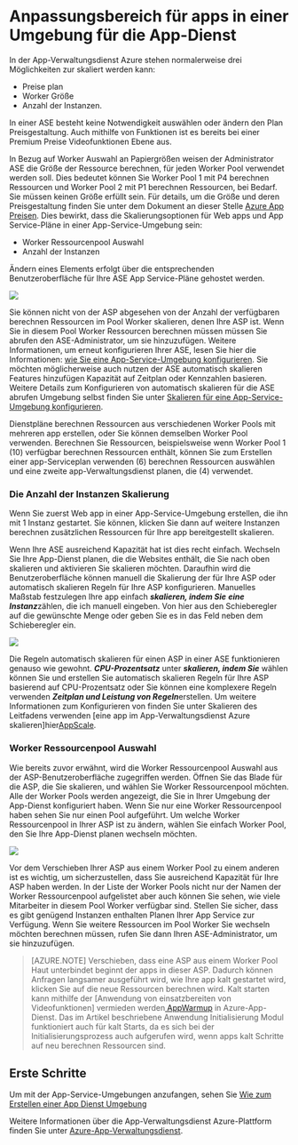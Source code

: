 <properties 
    pageTitle="Zum Skalieren App in einer Umgebung für die App-Dienst" 
    description="Skalierung app in einer Umgebung für die App-Dienst" 
    services="app-service" 
    documentationCenter="" 
    authors="ccompy" 
    manager="stefsch" 
    editor="jimbe"/>

<tags 
    ms.service="app-service" 
    ms.workload="na" 
    ms.tgt_pltfrm="na" 
    ms.devlang="na" 
    ms.topic="article" 
    ms.date="10/17/2016" 
    ms.author="ccompy"/>

# <a name="scaling-apps-in-an-app-service-environment"></a>Anpassungsbereich für apps in einer Umgebung für die App-Dienst #

In der App-Verwaltungsdienst Azure stehen normalerweise drei Möglichkeiten zur skaliert werden kann:

- Preise plan
- Worker Größe 
- Anzahl der Instanzen.

In einer ASE besteht keine Notwendigkeit auswählen oder ändern den Plan Preisgestaltung.  Auch mithilfe von Funktionen ist es bereits bei einer Premium Preise Videofunktionen Ebene aus.  

In Bezug auf Worker Auswahl an Papiergrößen weisen der Administrator ASE die Größe der Ressource berechnen, für jeden Worker Pool verwendet werden soll.  Dies bedeutet können Sie Worker Pool 1 mit P4 berechnen Ressourcen und Worker Pool 2 mit P1 berechnen Ressourcen, bei Bedarf.  Sie müssen keinen Größe erfüllt sein.  Für details, um die Größe und deren Preisgestaltung finden Sie unter dem Dokument an dieser Stelle [Azure App Preisen][AppServicePricing].  Dies bewirkt, dass die Skalierungsoptionen für Web apps und App Service-Pläne in einer App-Service-Umgebung sein:

- Worker Ressourcenpool Auswahl
- Anzahl der Instanzen

Ändern eines Elements erfolgt über die entsprechenden Benutzeroberfläche für Ihre ASE App Service-Pläne gehostet werden.  

![][1]

Sie können nicht von der ASP abgesehen von der Anzahl der verfügbaren berechnen Ressourcen im Pool Worker skalieren, denen Ihre ASP ist.  Wenn Sie in diesem Pool Worker Ressourcen berechnen müssen müssen Sie abrufen den ASE-Administrator, um sie hinzuzufügen.  Weitere Informationen, um erneut konfigurieren Ihrer ASE, lesen Sie hier die Informationen: [wie Sie eine App-Service-Umgebung konfigurieren][HowtoConfigureASE].  Sie möchten möglicherweise auch nutzen der ASE automatisch skalieren Features hinzufügen Kapazität auf Zeitplan oder Kennzahlen basieren.  Weitere Details zum Konfigurieren von automatisch skalieren für die ASE abrufen Umgebung selbst finden Sie unter [Skalieren für eine App-Service-Umgebung konfigurieren][ASEAutoscale].

Dienstpläne berechnen Ressourcen aus verschiedenen Worker Pools mit mehreren app erstellen, oder Sie können demselben Worker Pool verwenden.  Berechnen Sie Ressourcen, beispielsweise wenn Worker Pool 1 (10) verfügbar berechnen Ressourcen enthält, können Sie zum Erstellen einer app-Serviceplan verwenden (6) berechnen Ressourcen auswählen und eine zweite app-Verwaltungsdienst planen, die (4) verwendet.

### <a name="scaling-the-number-of-instances"></a>Die Anzahl der Instanzen Skalierung ###

Wenn Sie zuerst Web app in einer App-Service-Umgebung erstellen, die ihn mit 1 Instanz gestartet.  Sie können, klicken Sie dann auf weitere Instanzen berechnen zusätzlichen Ressourcen für Ihre app bereitgestellt skalieren.   

Wenn Ihre ASE ausreichend Kapazität hat ist dies recht einfach.  Wechseln Sie Ihre App-Dienst planen, die die Websites enthält, die Sie nach oben skalieren und aktivieren Sie skalieren möchten.  Daraufhin wird die Benutzeroberfläche können manuell die Skalierung der für Ihre ASP oder automatisch skalieren Regeln für Ihre ASP konfigurieren.  Manuelles Maßstab festzulegen Ihre app einfach ***skalieren, indem Sie*** ***eine Instanz***zählen, die ich manuell eingeben.  Von hier aus den Schieberegler auf die gewünschte Menge oder geben Sie es in das Feld neben dem Schieberegler ein.  

![][2] 

Die Regeln automatisch skalieren für einen ASP in einer ASE funktionieren genauso wie gewohnt.  ***CPU-Prozentsatz*** unter ***skalieren, indem Sie*** wählen können Sie und erstellen Sie automatisch skalieren Regeln für Ihre ASP basierend auf CPU-Prozentsatz oder Sie können eine komplexere Regeln verwenden ***Zeitplan und Leistung von Regeln***erstellen.  Um weitere Informationen zum Konfigurieren von finden Sie unter Skalieren des Leitfadens verwenden [eine app im App-Verwaltungsdienst Azure skalieren]hier[AppScale]. 


### <a name="worker-pool-selection"></a>Worker Ressourcenpool Auswahl ###

Wie bereits zuvor erwähnt, wird die Worker Ressourcenpool Auswahl aus der ASP-Benutzeroberfläche zugegriffen werden.  Öffnen Sie das Blade für die ASP, die Sie skalieren, und wählen Sie Worker Ressourcenpool möchten.  Alle der Worker Pools werden angezeigt, die Sie in Ihrer Umgebung der App-Dienst konfiguriert haben.  Wenn Sie nur eine Worker Ressourcenpool haben sehen Sie nur einen Pool aufgeführt.  Um welche Worker Ressourcenpool in Ihrer ASP ist zu ändern, wählen Sie einfach Worker Pool, den Sie Ihre App-Dienst planen wechseln möchten.  

![][3]

Vor dem Verschieben Ihrer ASP aus einem Worker Pool zu einem anderen ist es wichtig, um sicherzustellen, dass Sie ausreichend Kapazität für Ihre ASP haben werden.  In der Liste der Worker Pools nicht nur der Namen der Worker Ressourcenpool aufgelistet aber auch können Sie sehen, wie viele Mitarbeiter in diesem Pool Worker verfügbar sind.  Stellen Sie sicher, dass es gibt genügend Instanzen enthalten Planen Ihrer App Service zur Verfügung.  Wenn Sie weitere Ressourcen im Pool Worker Sie wechseln möchten berechnen müssen, rufen Sie dann Ihren ASE-Administrator, um sie hinzuzufügen.  

> [AZURE.NOTE] Verschieben, dass eine ASP aus einem Worker Pool Haut unterbindet beginnt der apps in dieser ASP.  Dadurch können Anfragen langsamer ausgeführt wird, wie Ihre app kalt gestartet wird, klicken Sie auf die neue Ressourcen berechnen wird.  Kalt starten kann mithilfe der [Anwendung von einsatzbereiten von Videofunktionen] vermieden werden[ AppWarmup] in Azure-App-Dienst.  Das im Artikel beschriebene Anwendung Initialisierung Modul funktioniert auch für kalt Starts, da es sich bei der Initialisierungsprozess auch aufgerufen wird, wenn apps kalt Schritte auf neu berechnen Ressourcen sind. 

## <a name="getting-started"></a>Erste Schritte

Um mit der App-Service-Umgebungen anzufangen, sehen Sie [Wie zum Erstellen einer App Dienst Umgebung][HowtoCreateASE]

Weitere Informationen über die App-Verwaltungsdienst Azure-Plattform finden Sie unter [Azure-App-Verwaltungsdienst][AzureAppService].

<!--Image references-->
[1]: ./media/app-service-web-scale-a-web-app-in-an-app-service-environment/aseappscale-aspblade.png
[2]: ./media/app-service-web-scale-a-web-app-in-an-app-service-environment/aseappscale-manualscale.png
[3]: ./media/app-service-web-scale-a-web-app-in-an-app-service-environment/aseappscale-sizescale.png

<!--Links-->
[WhatisASE]: http://azure.microsoft.com/documentation/articles/app-service-app-service-environment-intro/
[ScaleWebapp]: http://azure.microsoft.com/documentation/articles/web-sites-scale/
[HowtoCreateASE]: http://azure.microsoft.com/documentation/articles/app-service-web-how-to-create-an-app-service-environment/
[HowtoConfigureASE]: http://azure.microsoft.com/documentation/articles/app-service-web-configure-an-app-service-environment/
[CreateWebappinASE]: http://azure.microsoft.com/documentation/articles/app-service-web-how-to-create-a-web-app-in-an-ase/
[Appserviceplans]: http://azure.microsoft.com/documentation/articles/azure-web-sites-web-hosting-plans-in-depth-overview/
[AppServicePricing]: http://azure.microsoft.com/pricing/details/app-service/ 
[AzureAppService]: http://azure.microsoft.com/documentation/articles/app-service-value-prop-what-is/
[ASEAutoscale]: http://azure.microsoft.com/documentation/articles/app-service-environment-auto-scale/
[AppScale]: http://azure.microsoft.com/documentation/articles/web-sites-scale/
[AppWarmup]: http://ruslany.net/2015/09/how-to-warm-up-azure-web-app-during-deployment-slots-swap/

